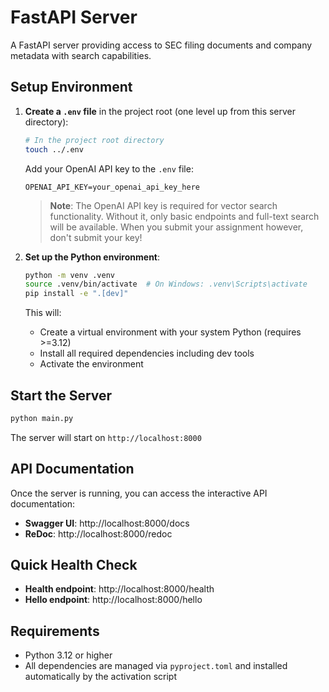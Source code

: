 # FastAPI Server

A FastAPI server providing access to SEC filing documents and company metadata with search capabilities.

## Setup Environment

1. **Create a `.env` file** in the project root (one level up from this server directory):
   ```bash
   # In the project root directory
   touch ../.env
   ```

   Add your OpenAI API key to the `.env` file:
   ```env
   OPENAI_API_KEY=your_openai_api_key_here
   ```

   > **Note**: The OpenAI API key is required for vector search functionality. Without it, only basic endpoints and full-text search will be available. When you submit your assignment however, don't submit your key!

2. **Set up the Python environment**:
   ```bash
   python -m venv .venv
   source .venv/bin/activate  # On Windows: .venv\Scripts\activate
   pip install -e ".[dev]"
   ```

   This will:
   - Create a virtual environment with your system Python (requires >=3.12)
   - Install all required dependencies including dev tools
   - Activate the environment

## Start the Server

```bash
python main.py
```

The server will start on `http://localhost:8000`

## API Documentation

Once the server is running, you can access the interactive API documentation:

- **Swagger UI**: http://localhost:8000/docs
- **ReDoc**: http://localhost:8000/redoc

## Quick Health Check

- **Health endpoint**: http://localhost:8000/health
- **Hello endpoint**: http://localhost:8000/hello

## Requirements

- Python 3.12 or higher
- All dependencies are managed via `pyproject.toml` and installed automatically by the activation script
